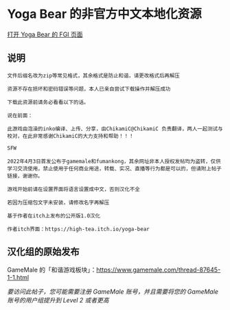 # Yoga Bear 的非官方中文本地化资源

[打开 Yoga Bear 的 FGI 页面](https://furrygames.top/zh-cn/games/yoga_bear.html)

## 说明
    文件后缀名改为zip等常见格式，其余格式是防止和谐，请更改格式后再解压
    
    资源不存在损坏和密码错误等问题，本人已亲自尝试下载操作并解压成功

    下载此资源前请务必看看以下的话。
    
    说在前面：
    
    此游戏由泡澡的inko编译、上传、分享，由ChikamiC@ChikamiC 负责翻译，两人一起测试与校对，在此非常感谢ChikamiC的大力支持和帮助！！！
    
    SFW
    
    2022年4月3日首发公布于gamemale和fumankong，其余网址非本人授权发帖均为盗转，仅供学习交流使用，禁止使用于任何商业用途，转载、实况、直播等行为都是可以的，但请附上帖子链接，谢谢你。
    
    游戏开始前请在设置界面将语言设置成中文，否则汉化不全
    
    若因为压缩包文字未安装，请修改名字再解压

    基于作者在itch上发布的公开版1.0汉化
    
    作者itch界面：https://high-tea.itch.io/yoga-bear

## 汉化组的原始发布

GameMale 的「和谐游戏板块」：<https://www.gamemale.com/thread-87645-1-1.html>

_要访问此帖子，您可能需要注册 GameMale 账号，并且需要将您的 GameMale 账号的用户组提升到 Level 2 或者更高_